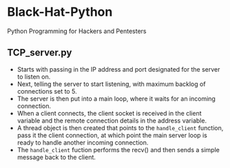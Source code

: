 # Black-Hat-Python
Python Programming for Hackers and Pentesters

## TCP_server.py
- Starts with passing in the IP address and port designated for the server to listen on.
- Next, telling the server to start listening, with maximum backlog of connections set to 5.
- The server is then put into a main loop, where it waits for an incoming connection.
- When a client connects, the client socket is received in the client variable and the remote connection details in the address variable.
- A thread object is then created that points to the `handle_client` function, pass it the client connection, at which point the main server loop is ready to handle another incoming connection.
- The `handle_client` fuction performs the recv() and then sends a simple message back to the client.
